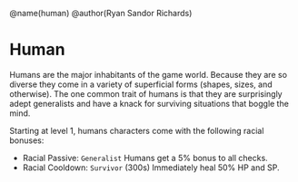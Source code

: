 @name(human)
@author(Ryan Sandor Richards)

# Human
Humans are the major inhabitants of the game world. Because they are so diverse
they come in a variety of superficial forms (shapes, sizes, and otherwise). The
one common trait of humans is that they are surprisingly adept generalists and
have a knack for surviving situations that boggle the mind.

Starting at level 1, humans characters come with the following racial bonuses:

- Racial Passive: `Generalist`
  Humans get a 5% bonus to all checks.
- Racial Cooldown: `Survivor` (300s)
  Immediately heal 50% HP and SP.
